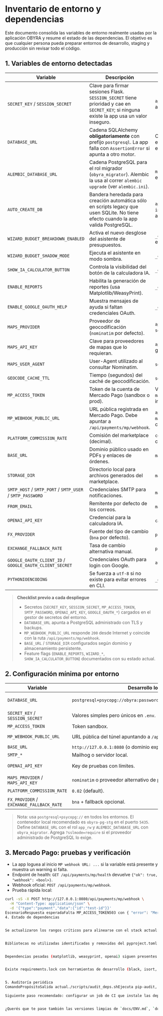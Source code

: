 # Inventario de entorno y dependencias

Este documento consolida las variables de entorno realmente usadas por la aplicación OBYRA y resume el estado de las dependencias. El objetivo es que cualquier persona pueda preparar entornos de desarrollo, staging y producción sin revisar todo el código.

## 1. Variables de entorno detectadas

| Variable | Descripción | Uso principal |
| --- | --- | --- |
| `SECRET_KEY` / `SESSION_SECRET` | Clave para firmar sesiones Flask. `SESSION_SECRET` tiene prioridad y cae en `SECRET_KEY`; si ninguna existe la app usa un valor inseguro. | `app.py` configura `app.secret_key` al arrancar. |
| `DATABASE_URL` | Cadena SQLAlchemy **obligatoriamente** con prefijo `postgresql`. La app falla con `AssertionError` si apunta a otro motor. | Configuración de base de datos en `app.py` antes de inicializar extensiones. |
| `ALEMBIC_DATABASE_URL` | Cadena PostgreSQL para el rol migrador (`obyra_migrator`). Alembic la usa al correr `alembic upgrade` (ver `alembic.ini`). | `migrations/env.py` la toma de entorno antes de conectar. |
| `AUTO_CREATE_DB` | Bandera heredada para creación automática sólo en scripts legacy que usen SQLite. No tiene efecto cuando la app valida PostgreSQL. | `app.py`, `app_old.py` e `init_marketplace.py` la consultan antes de invocar `db.create_all()`. |
| `WIZARD_BUDGET_BREAKDOWN_ENABLED` | Activa el nuevo desglose del asistente de presupuestos. | `_env_flag` en `app.py` carga el valor en `app.config`. |
| `WIZARD_BUDGET_SHADOW_MODE` | Ejecuta el asistente en modo sombra. | `_env_flag` en `app.py`. |
| `SHOW_IA_CALCULATOR_BUTTON` | Controla la visibilidad del botón de la calculadora IA. | `_env_flag` en `app.py`. |
| `ENABLE_REPORTS` | Habilita la generación de reportes (usa Matplotlib/WeasyPrint). | `_env_flag` en `app.py`. |
| `ENABLE_GOOGLE_OAUTH_HELP` | Muestra mensajes de ayuda si faltan credenciales OAuth. | `_env_flag` en `app.py`. |
| `MAPS_PROVIDER` | Proveedor de geocodificación (`nominatim` por defecto). | `app.py` y `services/geocoding_service.py`. |
| `MAPS_API_KEY` | Clave para proveedores de mapas que lo requieran. | `app.py` / servicios de geocodificación. |
| `MAPS_USER_AGENT` | User-Agent utilizado al consultar Nominatim. | `services/geocoding_service.py`. |
| `GEOCODE_CACHE_TTL` | Tiempo (segundos) del caché de geocodificación. | `services/geocoding_service.py`. |
| `MP_ACCESS_TOKEN` | Token de la cuenta de Mercado Pago (sandbox o prod). | Validado en `marketplace_payments.py` antes de inicializar el SDK. |
| `MP_WEBHOOK_PUBLIC_URL` | URL pública registrada en Mercado Pago. Debe apuntar a `/api/payments/mp/webhook`. | `app.py` la loguea al iniciar; `marketplace_payments.py` la usa como `notification_url`. |
| `PLATFORM_COMMISSION_RATE` | Comisión del marketplace (decimal). | `commission_utils.py`, `models.py` y cálculos de órdenes. |
| `BASE_URL` | Dominio público usado en PDFs y enlaces de órdenes. | `marketplace/services/po_pdf.py`. |
| `STORAGE_DIR` | Directorio local para archivos generados del marketplace. | `marketplace/services/po_pdf.py`. |
| `SMTP_HOST` / `SMTP_PORT` / `SMTP_USER` / `SMTP_PASSWORD` | Credenciales SMTP para notificaciones. | `marketplace/services/emailer.py`. |
| `FROM_EMAIL` | Remitente por defecto de los correos. | `marketplace/services/emailer.py`. |
| `OPENAI_API_KEY` | Credencial para la calculadora IA. | `calculadora_ia.py`. |
| `FX_PROVIDER` | Fuente del tipo de cambio (`bna` por defecto). | `presupuestos.py`. |
| `EXCHANGE_FALLBACK_RATE` | Tasa de cambio alternativa manual. | `presupuestos.py`. |
| `GOOGLE_OAUTH_CLIENT_ID` / `GOOGLE_OAUTH_CLIENT_SECRET` | Credenciales OAuth para login con Google. | `auth.py` y `main_app.py`. |
| `PYTHONIOENCODING` | Se fuerza a `utf-8` si no existe para evitar errores en CLI. | `_ensure_utf8_io()` en `app.py`. |

> **Checklist previo a cada despliegue**
> - Secretos (`SECRET_KEY`, `SESSION_SECRET`, `MP_ACCESS_TOKEN`, `SMTP_PASSWORD`, `OPENAI_API_KEY`, `GOOGLE_OAUTH_*`) cargados en el gestor de secretos del entorno.
> - `DATABASE_URL` apunta a PostgreSQL administrado con TLS y backups.
> - `MP_WEBHOOK_PUBLIC_URL` responde `200` desde Internet y coincide con la ruta `/api/payments/mp/webhook`.
> - `BASE_URL` / `STORAGE_DIR` configurados según dominio y almacenamiento persistente.
> - Feature flags (`ENABLE_REPORTS`, `WIZARD_*`, `SHOW_IA_CALCULATOR_BUTTON`) documentados con su estado actual.

## 2. Configuración mínima por entorno

| Variable | Desarrollo local | Staging | Producción |
| --- | --- | --- | --- |
| `DATABASE_URL` | `postgresql+psycopg://obyra:password@localhost:5435/obyra_dev` | `postgresql+psycopg://obyra:<password>@staging-db:5432/obyra_stg` | `postgresql+psycopg://obyra:<password>@prod-db:5432/obyra_prod` |
| `SECRET_KEY` / `SESSION_SECRET` | Valores simples pero únicos en `.env`. | Generados en un gestor de secretos por entorno. | Claves de alta entropía con rotación programada. |
| `MP_ACCESS_TOKEN` | Token sandbox. | Token de la cuenta staging. | Token productivo (vault). |
| `MP_WEBHOOK_PUBLIC_URL` | URL pública del túnel apuntando a `/api/payments/mp/webhook`. | `https://staging.tu-dominio.com/api/payments/mp/webhook`. | `https://app.tu-dominio.com/api/payments/mp/webhook`. |
| `BASE_URL` | `http://127.0.0.1:8080` (o dominio expuesto por el túnel). | Dominio staging. | Dominio público oficial. |
| `SMTP_*` | Mailhog o servidor local. | Cuenta transaccional sandbox. | Proveedor transaccional con TLS. |
| `OPENAI_API_KEY` | Key de pruebas con límites. | Key aislada de staging. | Key productiva bajo controles de coste. |
| `MAPS_PROVIDER` / `MAPS_API_KEY` | `nominatim` o proveedor alternativo de pruebas. | Proveedor contratado con key restringida. | Proveedor con SLA y límites configurados. |
| `PLATFORM_COMMISSION_RATE` | `0.02` (default). | Ajustado al escenario de pruebas. | Porcentaje oficial del marketplace. |
| `FX_PROVIDER` / `EXCHANGE_FALLBACK_RATE` | `bna` + fallback opcional. | Igual a producción (validar monitoreo). | Según política financiera. |

> Nota: usa `postgresql+psycopg://` en todos los entornos. El contenedor local recomendado es `obyra-pg-stg` en el puerto `5435`. Define `DATABASE_URL` con el rol `app_rw` y `ALEMBIC_DATABASE_URL` con `obyra_migrator`. Agrega `?sslmode=require` si el proveedor administrado de PostgreSQL lo exige.

## 3. Mercado Pago: pruebas y verificación

- La app loguea al inicio `MP webhook URL: ...` si la variable está presente y muestra un warning si falta.
- Endpoint de health: `GET /api/payments/mp/health` devuelve `{"ok": true, "webhook": <bool>}`.
- Webhook oficial: `POST /api/payments/mp/webhook`.
- Prueba rápida local:

```bash
curl -sS -X POST http://127.0.0.1:8080/api/payments/mp/webhook \
  -H "Content-Type: application/json" \
  -d '{"type":"payment","data":{"id":"test-id"}}'
EscenarioRespuesta esperadaFalta MP_ACCESS_TOKEN503 con { "error": "Mercado Pago no está configurado" } y log de error.Evento que no es payment200 con { "status": "ignored" }.Evento payment válidoFlujo completo de actualización de orden (requiere token y SDK configurado).
4. Estado de dependencias


Se actualizaron los rangos críticos para alinearse con el stack actual: authlib~=1.6.5, flask~=3.1.1, flask-sqlalchemy~=3.1.1, flask-migrate~=4.0.7, sqlalchemy~=2.0.41, psycopg[binary]>=3.2,<3.3, werkzeug~=3.1.3, requests~=2.32.3, mercadopago~=2.3.0.


Bibliotecas no utilizadas identificadas y removidas del pyproject.toml: email-validator y pyjwt (no existen importaciones activas).


Dependencias pesadas (matplotlib, weasyprint, openai) siguen presentes porque respaldan funcionalidades disponibles bajo flags. Evaluar moverlas a extras opcionales cuando se delimite su uso.


Existe requirements.lock con herramientas de desarrollo (black, isort, ruff, etc.). Regenerar este archivo si se cambian versiones o se añade tooling nuevo.


5. Auditoría periódica
ComandoPropósitoSalida actual./scripts/audit_deps.shEjecuta pip-audit, safety check y deptry ., guardando reportes en docs/audits/AAAAMMDD-*.txt.En este entorno de CI los binarios no están instalados, por lo que los reportes de 20251016-* registran [missing] ….pip checkVerifica conflictos de versiones instaladas.Ejecutar tras instalar dependencias reales.

Siguiente paso recomendado: configurar un job de CI que instale las dependencias de producción y ejecute ./scripts/audit_deps.sh junto con pip check. De esta forma se almacenarán reportes reales en docs/audits/ y se evitarán regresiones de seguridad.


¿Querés que te pase también las versiones limpias de `docs/ENV.md`, `docs/db_checklist.md` y `templates/docs/ENVIRONMENT.md` por si quedaron con conflictos?

